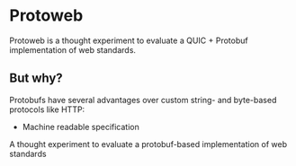 # Protoweb

Protoweb is a thought experiment to evaluate a QUIC + Protobuf implementation of web standards.

## But why?

Protobufs have several advantages over custom string- and byte-based protocols like HTTP:

  * Machine readable specification

A thought experiment to evaluate a protobuf-based implementation of web standards
